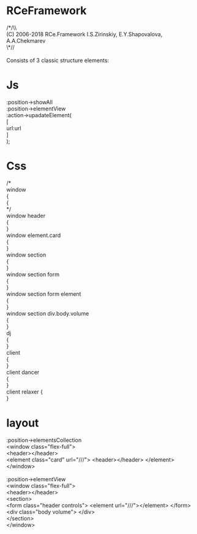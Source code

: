 # RCeFramework
/\*/\\\ <br/>
 (C) 2006-2018 RCe.Framework I.S.Zirinskiy, E.Y.Shapovalova, A.A.Chekmarev <br/>
\\*\// <br/>
<br/>
Consists of 3 classic structure elements: <br/>
# Js<br/>
:position->showAll<br/>
:position->elementView<br/>
:action->upadateElement(<br/>
	[<br/>
	url:url<br/>
	]<br/>
);<br/>
# Css<br/>
/*<br/>
window <br/>
	{<br/>
	{<br/>
*/<br/>
window header<br/>
	{<br/>
	}<br/>
window element.card<br/>
	{<br/>
	}<br/>
window section<br/>
	{<br/>
	}<br/>
window section form<br/>
	{<br/>
	}<br/>
window section form element<br/>
	{<br/>
	}<br/>
window section div.body.volume<br/>
	{<br/>
	}<br/>
dj<br/>
	{<br/>
	}<br/>
client<br/>
	{<br/>
	}<br/>
client dancer<br/>
	{<br/>
	}<br/>
client relaxer
	{<br/>
	}<br/>
# layout<br/>
:position->elementsCollection<br/>
\<window class="flex-full"\><br/>
	\<header\>\</header\><br/>
	\<element class="card" url="///"\>
		\<header\>\</header\>
	\</element\><br/>
\</window\><br/>
<br/>
:position->elementView<br/>
\<window class="flex-full"\><br/>
	\<header\>\</header\><br/>
	\<section\><br/>
		\<form class="header controls"\>
			\<element url="///"\>\</element\>
		\</form\><br/>
		\<div class="body volume"\>
		\</div\><br/>
	\</section\><br/>
\</window\><br/>
<br/>
